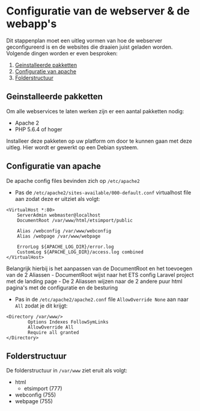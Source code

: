 # Configuratie van de webserver & de webapp's

Dit stappenplan moet een uitleg vormen van hoe de webserver geconfigureerd is en de websites die draaien juist geladen worden.
Volgende dingen worden er even besproken:

1. [Geinstalleerde pakketten](#geinstalleerde-pakketten)
2. [Configuratie van apache](#configuratie-van-apache)
3. [Folderstructuur](#folderstructuur)

## Geinstalleerde pakketten

Om alle webservices te laten werken zijn er een aantal pakketten nodig:

- Apache 2
- PHP 5.6.4 of hoger

Installeer deze pakketen op uw platform om door te kunnen gaan met deze uitleg.
Hier wordt er gewerkt op een Debian systeem.


## Configuratie van apache 

De apache config files bevinden zich op `/etc/apache2`

- Pas de `/etc/apache2/sites-available/000-default.conf` virtualhost file aan zodat deze er uitziet als volgt:
```
<VirtualHost *:80>
	ServerAdmin webmaster@localhost
	DocumentRoot /var/www/html/etsimport/public

	Alias /webconfig /var/www/webconfig
	Alias /webpage /var/www/webpage

	ErrorLog ${APACHE_LOG_DIR}/error.log
	CustomLog ${APACHE_LOG_DIR}/access.log combined
</VirtualHost>
```
Belangrijk hierbij is het aanpassen van de DocumentRoot en het toevoegen van de 2 Aliassen
	- DocumentRoot wijst naar het ETS config Laravel project met de landing page
	- De 2 Aliassen wijzen naar de 2 andere puur html pagina's met de configuratie en de besturing


- Pas in de `/etc/apache2/apache2.conf` file `AllowOverride None` aan naar `All` zodat je dit krijgt:
```
<Directory /var/www/>
        Options Indexes FollowSymLinks
        AllowOverride All
        Require all granted
</Directory>
```

## Folderstructuur

De folderstructuur in `/var/www` ziet eruit als volgt:

- html
	- etsimport (777)
- webconfig	(755)
- webpage (755)